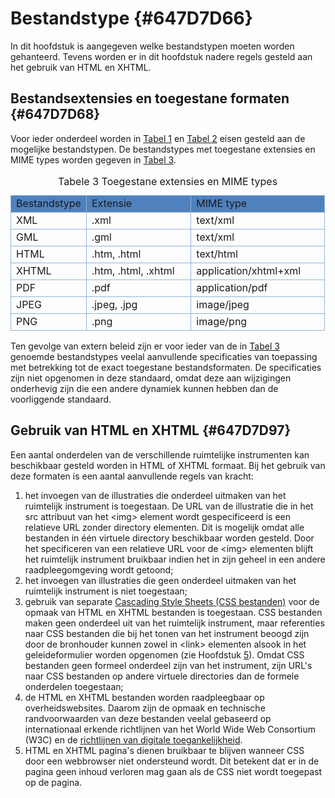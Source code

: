 # Bestandstype {#647D7D66}

In dit hoofdstuk is aangegeven welke bestandstypen moeten worden gehanteerd. Tevens worden er in dit hoofdstuk nadere regels gesteld aan het gebruik van HTML en XHTML.

## Bestandsextensies en toegestane formaten {#647D7D68}

Voor ieder onderdeel worden in <a href='#T001'>Tabel 1</a> en <a href='#T002'>Tabel 2</a> eisen gesteld aan de mogelijke bestandstypen. De bestandstypes met toegestane extensies en MIME types worden gegeven in <a href='#T003'>Tabel 3</a>.<br/>
<table style='width: 100%;' id='T003'><caption>Tabele 3 Toegestane extensies en MIME types</caption>
<colgroup><col id='col1' style='width: 24.075358298659268%;'>
<col id='col2' style='width: 33.33333333333333%;'>
<col id='col3' style='width: 42.5913083680074%;'>
</colgroup>
<tbody valign='top'><tr><td align='left' style='border-top: 0.5pt solid #95B3D7; border-left: 0.5pt solid #95B3D7; border-bottom: 0.5pt solid #95B3D7; border-right: 0.5pt solid #95B3D7; background-color: #4F81BD;'>Bestandstype<br/>
</td>
<td align='left' style='border-top: 0.5pt solid #95B3D7; border-left: 0.5pt solid #95B3D7; border-bottom: 0.5pt solid #95B3D7; border-right: 0.5pt solid #95B3D7; background-color: #4F81BD;'>Extensie<br/>
</td>
<td align='left' style='border-top: 0.5pt solid #95B3D7; border-left: 0.5pt solid #95B3D7; border-bottom: 0.5pt solid #95B3D7; border-right: 0.5pt solid #95B3D7; background-color: #4F81BD;'>MIME type<br/>
</td>
</tr>
<tr><td align='left' style='border-top: 0.5pt solid #95B3D7; border-left: 0.5pt solid #95B3D7; border-bottom: 0.5pt solid #95B3D7; border-right: 0.5pt solid #95B3D7; background-color: none;'>XML<br/>
</td>
<td align='left' style='border-top: 0.5pt solid #95B3D7; border-left: 0.5pt solid #95B3D7; border-bottom: 0.5pt solid #95B3D7; border-right: 0.5pt solid #95B3D7; background-color: none;'>.xml<br/>
</td>
<td align='left' style='border-top: 0.5pt solid #95B3D7; border-left: 0.5pt solid #95B3D7; border-bottom: 0.5pt solid #95B3D7; border-right: 0.5pt solid #95B3D7; background-color: none;'>text/xml<br/>
</td>
</tr>
<tr><td align='left' style='border-top: 0.5pt solid #95B3D7; border-left: 0.5pt solid #95B3D7; border-bottom: 0.5pt solid #95B3D7; border-right: 0.5pt solid #95B3D7; background-color: none;'>GML<br/>
</td>
<td align='left' style='border-top: 0.5pt solid #95B3D7; border-left: 0.5pt solid #95B3D7; border-bottom: 0.5pt solid #95B3D7; border-right: 0.5pt solid #95B3D7; background-color: none;'>.gml<br/>
</td>
<td align='left' style='border-top: 0.5pt solid #95B3D7; border-left: 0.5pt solid #95B3D7; border-bottom: 0.5pt solid #95B3D7; border-right: 0.5pt solid #95B3D7; background-color: none;'>text/xml<br/>
</td>
</tr>
<tr><td align='left' style='border-top: 0.5pt solid #95B3D7; border-left: 0.5pt solid #95B3D7; border-bottom: 0.5pt solid #95B3D7; border-right: 0.5pt solid #95B3D7; background-color: none;'>HTML<br/>
</td>
<td align='left' style='border-top: 0.5pt solid #95B3D7; border-left: 0.5pt solid #95B3D7; border-bottom: 0.5pt solid #95B3D7; border-right: 0.5pt solid #95B3D7; background-color: none;'>.htm, .html<br/>
</td>
<td align='left' style='border-top: 0.5pt solid #95B3D7; border-left: 0.5pt solid #95B3D7; border-bottom: 0.5pt solid #95B3D7; border-right: 0.5pt solid #95B3D7; background-color: none;'>text/html<br/>
</td>
</tr>
<tr><td align='left' style='border-top: 0.5pt solid #95B3D7; border-left: 0.5pt solid #95B3D7; border-bottom: 0.5pt solid #95B3D7; border-right: 0.5pt solid #95B3D7; background-color: none;'>XHTML<br/>
</td>
<td align='left' style='border-top: 0.5pt solid #95B3D7; border-left: 0.5pt solid #95B3D7; border-bottom: 0.5pt solid #95B3D7; border-right: 0.5pt solid #95B3D7; background-color: none;'>.htm, .html, .xhtml<br/>
</td>
<td align='left' style='border-top: 0.5pt solid #95B3D7; border-left: 0.5pt solid #95B3D7; border-bottom: 0.5pt solid #95B3D7; border-right: 0.5pt solid #95B3D7; background-color: none;'>application/xhtml+xml<br/>
</td>
</tr>
<tr><td align='left' style='border-top: 0.5pt solid #95B3D7; border-left: 0.5pt solid #95B3D7; border-bottom: 0.5pt solid #95B3D7; border-right: 0.5pt solid #95B3D7; background-color: none;'>PDF<br/>
</td>
<td align='left' style='border-top: 0.5pt solid #95B3D7; border-left: 0.5pt solid #95B3D7; border-bottom: 0.5pt solid #95B3D7; border-right: 0.5pt solid #95B3D7; background-color: none;'>.pdf<br/>
</td>
<td align='left' style='border-top: 0.5pt solid #95B3D7; border-left: 0.5pt solid #95B3D7; border-bottom: 0.5pt solid #95B3D7; border-right: 0.5pt solid #95B3D7; background-color: none;'>application/pdf<br/>
</td>
</tr>
<tr><td align='left' style='border-top: 0.5pt solid #95B3D7; border-left: 0.5pt solid #95B3D7; border-bottom: 0.5pt solid #95B3D7; border-right: 0.5pt solid #95B3D7; background-color: none;'>JPEG<br/>
</td>
<td align='left' style='border-top: 0.5pt solid #95B3D7; border-left: 0.5pt solid #95B3D7; border-bottom: 0.5pt solid #95B3D7; border-right: 0.5pt solid #95B3D7; background-color: none;'>.jpeg, .jpg<br/>
</td>
<td align='left' style='border-top: 0.5pt solid #95B3D7; border-left: 0.5pt solid #95B3D7; border-bottom: 0.5pt solid #95B3D7; border-right: 0.5pt solid #95B3D7; background-color: none;'>image/jpeg<br/>
</td>
</tr>
<tr><td align='left' style='border-top: 0.5pt solid #95B3D7; border-left: 0.5pt solid #95B3D7; border-bottom: 0.5pt solid #95B3D7; border-right: 0.5pt solid #95B3D7; background-color: none;'>PNG<br/>
</td>
<td align='left' style='border-top: 0.5pt solid #95B3D7; border-left: 0.5pt solid #95B3D7; border-bottom: 0.5pt solid #95B3D7; border-right: 0.5pt solid #95B3D7; background-color: none;'>.png<br/>
</td>
<td align='left' style='border-top: 0.5pt solid #95B3D7; border-left: 0.5pt solid #95B3D7; border-bottom: 0.5pt solid #95B3D7; border-right: 0.5pt solid #95B3D7; background-color: none;'>image/png <br/>
</td>
</tr>
</tbody>
</table>

Ten gevolge van extern beleid zijn er voor ieder van de in <a href='#T003'>Tabel 3</a> genoemde bestandstypes veelal aanvullende specificaties van toepassing met betrekking tot de exact toegestane bestandsformaten. De specificaties zijn niet opgenomen in deze standaard, omdat deze aan wijzigingen onderhevig zijn die een andere dynamiek kunnen hebben dan de voorliggende standaard.<br/>
## Gebruik van HTML en XHTML {#647D7D97}

Een aantal onderdelen van de verschillende ruimtelijke instrumenten kan beschikbaar gesteld worden in HTML of XHTML formaat. Bij het gebruik van deze formaten is een aantal aanvullende regels van kracht:

<ol><li>het invoegen van de illustraties die onderdeel uitmaken van het ruimtelijk instrument is toegestaan. De URL van de illustratie die in het src attribuut van het &lt;img&gt; element wordt gespecificeerd is een relatieve URL zonder directory elementen. Dit is mogelijk omdat alle bestanden in één virtuele directory beschikbaar worden gesteld. Door het specificeren van een relatieve URL voor de &lt;img&gt; elementen blijft het ruimtelijk instrument bruikbaar indien het in zijn geheel in een andere raadpleegomgeving wordt getoond;</li>
<li>het invoegen van illustraties die geen onderdeel uitmaken van het ruimtelijk instrument is niet toegestaan;</li>
<li>gebruik van separate <a href='https://www.w3.org/Style/CSS/' target='_blank'>Cascading Style Sheets (CSS bestanden)</a> voor de opmaak van HTML en XHTML bestanden is toegestaan. CSS bestanden maken geen onderdeel uit van het ruimtelijk instrument, maar referenties naar CSS bestanden die bij het tonen van het instrument beoogd zijn door de bronhouder kunnen zowel in &lt;link&gt; elementen alsook in het geleideformulier worden opgenomen (zie Hoofdstuk <a href='#647D7DE7'>5</a>). Omdat CSS bestanden geen formeel onderdeel zijn van het instrument, zijn URL's naar CSS bestanden op andere virtuele directories dan de formele onderdelen toegestaan;</li>
<li>de HTML en XHTML bestanden worden raadpleegbaar op overheidswebsites. Daarom zijn de opmaak en technische randvoorwaarden van deze bestanden veelal gebaseerd op internationaal erkende richtlijnen van het World Wide Web Consortium (W3C) en de <a href='https://www.digitaleoverheid.nl/overzicht-van-alle-onderwerpen/digitale-inclusie/digitaal-toegankelijk/' target='_blank'>richtlijnen van digitale toegankelijkheid</a>.</li>
<li>HTML en XHTML pagina's dienen bruikbaar te blijven wanneer CSS door een webbrowser niet ondersteund wordt. Dit betekent dat er in de pagina geen inhoud verloren mag gaan als de CSS niet wordt toegepast op de pagina.</li>
</ol>

